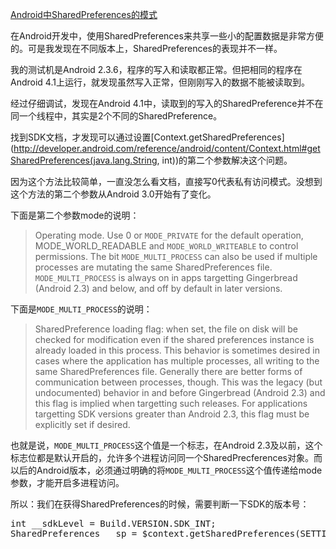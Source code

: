 [Android中SharedPreferences的模式](http://zengrong.net/post/1687.htm)

在Android开发中，使用SharedPreferences来共享一些小的配置数据是非常方便的。可是我发现在不同版本上，SharedPreferences的表现并不一样。

我的测试机是Android 2.3.6，程序的写入和读取都正常。但把相同的程序在Android 4.1上运行，就发现虽然写入正常，但刚刚写入的数据不能被读取到。

经过仔细调试，发现在Android 4.1中，读取到的写入的SharedPreference并不在同一个线程中，其实是2个不同的SharedPreference。

找到SDK文档，才发现可以通过设置[Context.getSharedPreferences](http://developer.android.com/reference/android/content/Context.html#getSharedPreferences(java.lang.String, int))的第二个参数解决这个问题。

因为这个方法比较简单，一直没怎么看文档，直接写0代表私有访问模式。没想到这个方法的第二个参数从Android 3.0开始有了变化。

下面是第二个参数mode的说明：

>Operating mode. Use 0 or `MODE_PRIVATE` for the default operation, MODE_WORLD_READABLE and `MODE_WORLD_WRITEABLE` to control permissions. The bit `MODE_MULTI_PROCESS` can also be used if multiple processes are mutating the same SharedPreferences file. `MODE_MULTI_PROCESS` is always on in apps targetting Gingerbread (Android 2.3) and below, and off by default in later versions.

下面是`MODE_MULTI_PROCESS`的说明：

>SharedPreference loading flag: when set, the file on disk will be checked for modification even if the shared preferences instance is already loaded in this process. This behavior is sometimes desired in cases where the application has multiple processes, all writing to the same SharedPreferences file. Generally there are better forms of communication between processes, though.
>This was the legacy (but undocumented) behavior in and before Gingerbread (Android 2.3) and this flag is implied when targetting such releases. For applications targetting SDK versions greater than Android 2.3, this flag must be explicitly set if desired.

也就是说，`MODE_MULTI_PROCESS`这个值是一个标志，在Android 2.3及以前，这个标志位都是默认开启的，允许多个进程访问同一个SharedPrecferences对象。而以后的Android版本，必须通过明确的将`MODE_MULTI_PROCESS`这个值传递给mode参数，才能开启多进程访问。

所以：我们在获得SharedPreferences的时候，需要判断一下SDK的版本号：

<pre lang="JAVA">
int __sdkLevel = Build.VERSION.SDK_INT;
SharedPreferences __sp = $context.getSharedPreferences(SETTING_NAME, (__sdkLevel > Build.VERSION_CODES.FROYO) ? 4 : 0);
</pre>
